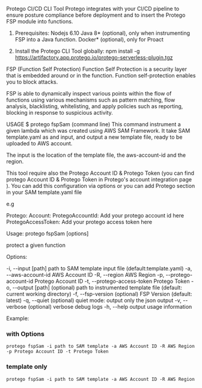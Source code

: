 Protego CI/CD CLI Tool
Protego integrates with your CI/CD pipeline to ensure posture compliance before deployment and to insert the Protego FSP module into functions.

1. Prerequisites:
Nodejs 6.10
Java 8* (optional), only when instrumenting FSP into a Java function.
Docker* (optional), only for Proact

2. Install the Protego CLI Tool globally:
npm install -g https://artifactory.app.protego.io/protego-serverless-plugin.tgz

FSP (Function Self Protection)
Function Self Protection is a security layer that is embedded around or in the function. Function self-protection enables you to block attacks.

FSP is able to dynamically inspect various points within the flow of functions using various mechanisms such as pattern matching, flow analysis, blacklisting, whitelisting, and apply policies such as reporting, blocking in response to suspicious activity.

USAGE
$ protego fspSam (command line)
This command instrument a given lambda which was created using AWS SAM Framework. It take SAM template.yaml as and input, and output a new template file, ready to be uploaded to AWS account.

The input is the location of the template file, the aws-account-id and the region.

This tool require also the Protego Account ID & Protego Token (you can find protego Account ID & Protego Token in Protego's account integration page ). You can add this configuration via options or you can add Protego section in your SAM template.yaml file

e.g

Protego:
 Account:
  ProtegoAccountId: Add your protego account id here
  ProtegoAccessToken: Add your protego access token here



Usage: protego fspSam [options]

protect a given function

Options:

  -i, --input [path]                  path to SAM template input file (default:template.yaml)
  -a, --aws-account-id <id>           AWS Account ID
  -R, --region <region>               AWS Region
  -p, --protego-account-id <id>       Protego Account ID
  -t, --protego-access-token <token>  Protego Token
  -o, --output [path]                 (optional) path to instrumented template file (default: current working directory)
  -f, --fsp-version <version>         (optional) FSP Version (default: latest)
  -q, --quiet                         (optional) quiet mode: output only the json output
  -v, --verbose                       (optional) verbose debug logs
  -h, --help                          output usage information

Example:

  ### with Options    
    protego fspSam -i path to SAM template -a AWS Account ID -R AWS Region -p Protego Account ID -t Protego Token 

  ### template only
    protego fspSam -i path to SAM template -a AWS Account ID -R AWS Region